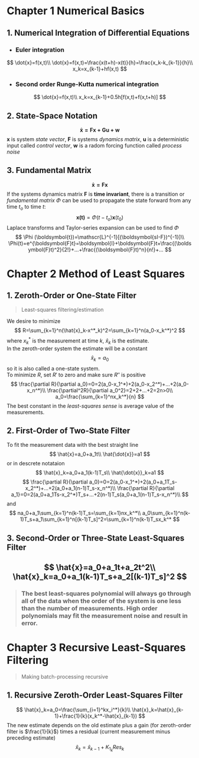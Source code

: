# Chapter 1 Numerical Basics
## 1. Numerical Integration of Differential Equations
* ### Euler integration
$$
\dot{x}=f(x,t)\\
\dot{x}=f(x,t)=\frac{x(t+h)-x(t)}{h}=\frac{x_k-k_{k-1}}{h}\\
x_k=x_{k-1}+hf(x,t)
$$
* ### Second order Runge-Kutta numerical integration
$$
\dot{x}=f(x,t)\\
x_k=x_{k-1}+0.5h[f(x,t)+f(x,t+h)]
$$
## 2. State-Space Notation
$$
\boldsymbol{\dot{x}=Fx+Gu+w}
$$
$\boldsymbol{x}$ is system *state vector*, $\boldsymbol{F}$ is systems *dynamics matrix*, $\boldsymbol{u}$ is a deterministic input called *control vector*, $\boldsymbol{w}$ is a radom forcing function called *process noise*
## 3. Fundamental Matrix
$$
\boldsymbol{\dot{x}=Fx}
$$
If the systems dynamics matrix $\boldsymbol{F}$ is **time invariant**, there is a transition or *fundamental matrix* $\Phi$ can be used to propagate the state forward from any time $t_o$ to time $t$:
$$
\boldsymbol{x(t)} = \Phi(t-t_o)\boldsymbol{x}(t_0)
$$
Laplace transforms and Taylor-series expansion can be used to find $\Phi$
$$
\Phi (\boldsymbol{t})=\mathscr{L}^{-1}[(\boldsymbol{sI-F})^{-1}]\\
\Phi(t)=e^{\boldsymbol{F}t}=\boldsymbol{I}+\boldsymbol{F}t+\frac{(\boldsymbol{F}t)^2}{2!}+...+\frac{(\boldsymbol{F}t)^n}{n!}+...
$$

# Chapter 2 Method of Least Squares
## 1. Zeroth-Order or One-State Filter
>Least-squares filtering/estimation  

We desire to minimize
$$
R=\sum_{k=1}^n(\hat{x}_k-x^*_k)^2=\sum_{k=1}^n(a_0-x_k^*)^2
$$
where $x_k^*$ is the measurement at time $k$, $\hat{x}_k$ is the estimate.   
In the zeroth-order system the estimate will be a constant
$$
\hat{x}_k=a_0
$$
so it is also called a one-state system.  
To minimize $R$, set $R'$ to zero and make sure $R''$ is positive
$$
\frac{\partial R}{\partial a_0}=0=2(a_0-x_1^*)+2(a_0-x_2^*)+...+2(a_0-x_n^*)\\
\frac{\partial^2R}{\partial a_0^2}=2+2+...+2=2n>0\\
a_0=\frac{\sum_{k=1}^nx_k^*}{n}
$$
The best constant in the *least-squares sense* is average value of the measurements.
## 2. First-Order of Two-State Filter
To fit the measurement data with the best straight line
$$
\hat{x}=a_0+a_1t\\
\hat{\dot{x}}=a1
$$
or in descrete notataion
$$
\hat{x}_k=a_0+a_1(k-1)T_s\\
\hat{\dot{x}}_k=a1
$$
$$
\frac{\partial R}{\partial a_0}=0=2(a_0-x_1^*)+2(a_0+a_1T_s-x_2^*)+...+2(a_0+a_1(n-1)T_s-x_n^*)\\
\frac{\partial R}{\partial a_1}=0=2(a_0+a_1Ts-x_2^*)T_s+...+2(n-1)T_s(a_0+a_1(n-1)T_s-x_n^*)\\
$$
and
$$
na_0+a_1\sum_{k=1}^n(k-1)T_s=\sum_{k=1}nx_k^*\\
a_0\sum_{k=1}^n(k-1)T_s+a_1\sum_{k=1}^n[(k-1)T_s]^2=\sum_{k=1}^n(k-1)T_sx_k^*
$$
## 3. Second-Order or Three-State Least-Squares Filter
$$
\hat{x}=a_0+a_1t+a_2t^2\\
\hat{x}_k=a_0+a_1(k-1)T_s+a_2[(k-1)T_s]^2
$$
---
>### The best least-squares polynomial will always go through all of the data when the order of the system is one less than the number of measurements. High order polynomials may fit the measurement noise and result in error.

# Chapter 3 Recursive Least-Squares Filtering
>Making batch-processing recursive
## 1. Recursive Zeroth-Order Least-Squares Filter
$$
\hat{x}_k=a_0=\frac{\sum_{i=1}^kx_i^*}{k}\\
\hat{x}_k=\hat{x}_{k-1}+\frac{1}{k}(x_k^*-\hat{x}_{k-1})
$$
The new estimate depends on the old estimate plus a gain (for zeroth-order filter is $\frac{1}{k}$) times a residual (current measurement minus preceding estimate)
$$
\hat{x}_k=\hat{x}_{k-1}+K_{1_k}{Res}_k
$$